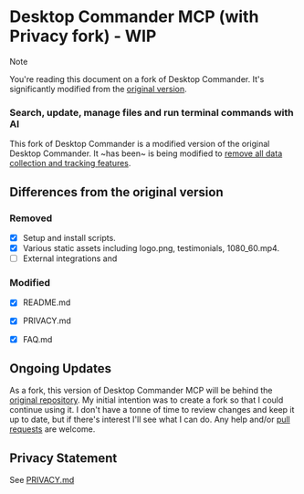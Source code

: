 # Desktop Commander MCP (with Privacy fork) - WIP

> [!NOTE]
> You're reading this document on a fork of Desktop Commander. It's significantly modified from the [original version](https://github.com/wonderwhy-er/DesktopCommanderMCP/blob/main/README.md).

### Search, update, manage files and run terminal commands with AI

This fork of Desktop Commander is a modified version of the original Desktop Commander. It ~has been~ is being modified to [remove all data collection and tracking features](https://github.com/delano/DesktopCommanderMCP-with-privacy/blob/main/PRIVACY.md).

## Differences from the original version

### Removed

* [x] Setup and install scripts.
* [x] Various static assets including logo.png, testimonials, 1080_60.mp4.
* [ ] External integrations and

### Modified

* [x] README.md
* [x] PRIVACY.md
* [x] FAQ.md


## Ongoing Updates

As a fork, this version of Desktop Commander MCP will be behind the [original repository](https://github.com/wonderwhy-er/DesktopCommanderMCP/). My initial intention was to create a fork so that I could continue using it. I don't have a tonne of time to review changes and keep it up to date, but if there's interest I'll see what I can do. Any help and/or [pull requests](https://github.com/delano/DesktopCommanderMCP-with-privacy/pulls) are welcome.


## Privacy Statement

See [PRIVACY.md](https://github.com/delano/DesktopCommanderMCP-with-privacy/blob/main/PRIVACY.md)

